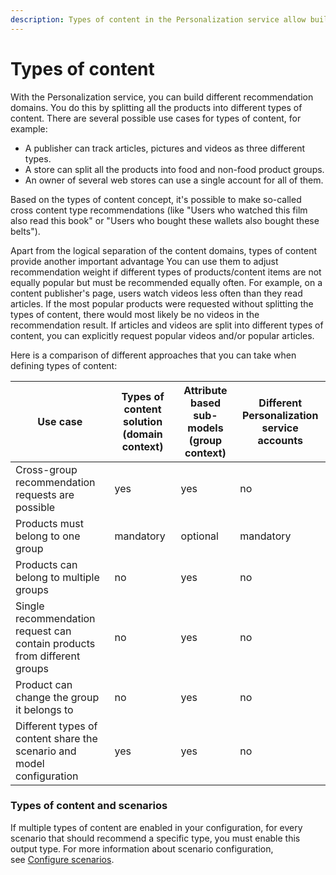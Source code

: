 ```yaml
---
description: Types of content in the Personalization service allow building different recommendations for different parts of our content model.
---
```


# Types of content

With the Personalization service, you can build different recommendation domains.
You do this by splitting all the products into different types of content.
There are several possible use cases for types of content, for example:

- A publisher can track articles, pictures and videos as three different types.
- A store can split all the products into food and non-food product groups.
- An owner of several web stores can use a single account for all of them.

Based on the types of content concept, it's possible to make so-called cross content type recommendations (like "Users who watched this film also read this book" or "Users who bought these wallets also bought these belts").

Apart from the logical separation of the content domains, types of content provide another important advantage
You can use them to adjust recommendation weight if different types of products/content items are not equally popular but must be recommended equally often.
For example, on a content publisher's page, users watch videos less often than they read articles.
If the most popular products were requested without splitting the types of content, there would most likely be no videos in the recommendation result.
If articles and videos are split into different types of content, you can explicitly request popular videos and/or popular articles.

Here is a comparison of different approaches that you can take when defining types of content:

|Use case|Types of content solution (domain context)|Attribute based sub-models (group context)|Different Personalization service accounts|
|---|---|---|---|
|Cross-group recommendation requests are possible|yes|yes|no|
|Products must belong to one group|mandatory|optional|mandatory|
|Products can belong to multiple groups|no|yes|no|
|Single recommendation request can contain products from different groups|no|yes|no|
|Product can change the group it belongs to|no|yes|no|
|Different types of content share the scenario and model configuration|yes|yes|no|

### Types of content and scenarios

If multiple types of content are enabled in your configuration, for every scenario that should recommend a specific type, you must enable this output type.
For more information about scenario configuration, see [Configure scenarios](configure_scenarios.md).
